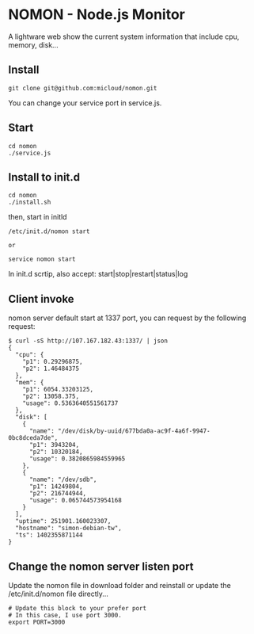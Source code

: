 NOMON - Node.js Monitor
====

A lightware web show the current system information that include cpu, memory, disk...

## Install

```
git clone git@github.com:micloud/nomon.git
```

You can change your service port in service.js.

## Start

```
cd nomon
./service.js
```

## Install to init.d

```
cd nomon
./install.sh
```

then, start in initld

```
/etc/init.d/nomon start

or

service nomon start
```

In init.d scrtip, also accept: start|stop|restart|status|log

## Client invoke

nomon server default start at 1337 port, you can request by the following request:

```
$ curl -sS http://107.167.182.43:1337/ | json
{
  "cpu": {
    "p1": 0.29296875,
    "p2": 1.46484375
  },
  "mem": {
    "p1": 6054.33203125,
    "p2": 13058.375,
    "usage": 0.5363640551561737
  },
  "disk": [
    {
      "name": "/dev/disk/by-uuid/677bda0a-ac9f-4a6f-9947-0bc8dceda7de",
      "p1": 3943204,
      "p2": 10320184,
      "usage": 0.3820865984559965
    },
    {
      "name": "/dev/sdb",
      "p1": 14249804,
      "p2": 216744944,
      "usage": 0.065744573954168
    }
  ],
  "uptime": 251901.160023307,
  "hostname": "simon-debian-tw",
  "ts": 1402355871144
}
```

## Change the nomon server listen port

Update the nomon file in download folder and reinstall or update the /etc/init.d/nomon file directly...

```
# Update this block to your prefer port
# In this case, I use port 3000.
export PORT=3000
```

